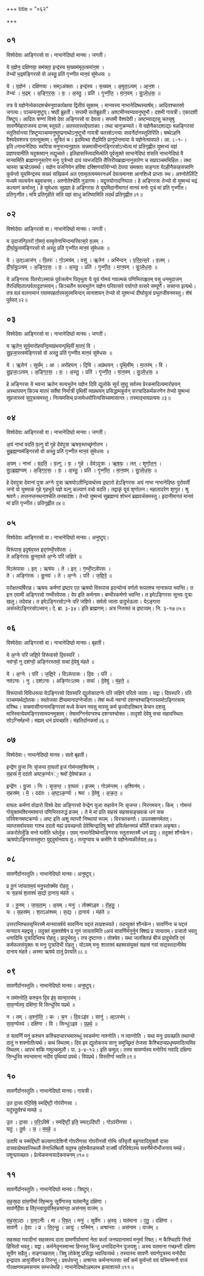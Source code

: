 +++
title = "०६२"

+++


## ०१
विश्वेदेवाः आङ्गिरसो वा। नाभानेदिष्ठो मानवः। जगती।

ये य॒ज्ञेन॒ दक्षि॑णया॒ सम॑क्ता॒ इन्द्र॑स्य स॒ख्यम॑मृत॒त्वमा॑न॒श ।  
तेभ्यो॑ भ॒द्रम॑ङ्गिरसो वो अस्तु॒ प्रति॑ गृभ्णीत मान॒वं सु॑मेधसः ॥

ये । य॒ज्ञेन॑ । दक्षि॑णया । सम्ऽअ॑क्ताः । इन्द्र॑स्य । स॒ख्यम् । अ॒मृ॒त॒ऽत्वम् । आ॒न॒श ।  
तेभ्यः॑ । भ॒द्रम् । अ॒ङ्गि॒र॒सः॒ । वः॒ । अ॒स्तु॒ । प्रति॑ । गृ॒भ्णी॒त॒ । मा॒न॒वम् । सु॒ऽमे॒ध॒सः॒ ॥

तत्र ये यज्ञेनेत्येकादशर्चमनुवाकापेक्षया द्वितीयं सूक्तम् । मानवस्य नाभानेदिष्थस्यार्षम्। आदितश्चतस्रो जगत्यः। पञ्चम्यनुष्टुप्। षष्ठी ब्रुहती। सप्तमी सतोब्रुहती। अश्टमीनवम्यावनुष्तुभौ। दशमी गायत्री। एकादशी त्रिष्टुप्। आदितः षण्णां विश्वे देवा अङ्गिरसो वा देवता। सप्तमी वैश्वदेवी। अष्टम्याद्यासु चतसृषु सावर्णेर्महाराजस्य दानम् स्तूयते। अतस्तास्तद्देवताकाः। तथा चानुक्रम्यते। ये यज्ञेनैकादशाद्याः षळङ्गिरसां स्तुतिर्वान्त्या त्रिष्टुप्पञ्चम्यनुष्तुप्प्रगाथोऽनुष्टुभौ गायत्री चतस्रोऽन्त्याः सावर्नेर्दानस्तुतिरिति। षष्थेऽहनि वैश्वदेवशस्त्र एतत्सूक्तम्। सुत्रितं च। इदमित्था रौद्रमिति प्रागुपोत्तमाया ये यज्ञेनेत्यावपते। आ. ८-१-। इति॥नाभानेदिष्ठः स्वपित्रा मनुनाभ्यनुज्ञातः सत्त्रमासीनानङ्गिरसोऽभ्येत्य मां प्रतिगृह्णीत युष्मभ्यं यज्ञं प्रज्ञापयामीति यदुक्तवान् तद्युच्यते। इतिहासस्त्विदमित्थेति पूर्वसूक्ते साभानेदिष्ठं शंसति नाभानेदिष्ठं वै मानवमिति ब्राह्मणानुसारेण मनुः पुत्रेभ्यो दायं व्यभजदिति तैत्तिरीयब्राह्मनानुसारेण च सप्रपञ्चमभिहितः। तथा चास्या ऋचोऽयमर्थः। यज्ञेन यजनियेन हविषा दक्शिणयर्त्विग्भ्यो देयया समक्ताः सङ्गता येऽहीनैकाहसत्त्राणि कुर्वन्तो यूयमिन्द्रस्य सख्यं सखिकर्म अत एवामृतत्वममरनधर्मं देवत्वमानश आनशिध्वे प्राप्ताः स्थ। अश्नोतेर्लिटि मध्यमे व्यत्ययेन बहुवचनम्। अश्नोतेश्चेति नुडागमः। यद्वृत्तयोगादनिघातः। हे अङ्गिरसः तेभ्यो वो युष्मभ्यं भद्रं कल्याणं कर्मास्तु। हे सुमेधसः सुप्रज्ञा हे अङ्गिरसः ते यूयमिदानीमागतं मानवं मनोः पुत्रं मां प्रति गृभ्णीत। प्रतिगृःणीत। मयि प्रतिगृहीते सति यज्ञं साधु करिष्यामिति तदर्थं प्रतिगृह्णीत॥१॥

## ०२
विश्वेदेवाः आङ्गिरसो वा। नाभानेदिष्ठो मानवः। जगती।

य उ॒दाज॑न्पि॒तरो॑ गो॒मयं॒ वस्वृ॒तेनाभि॑न्दन्परिवत्स॒रे व॒लम् ।  
दी॒र्घा॒यु॒त्वम॑ङ्गिरसो वो अस्तु॒ प्रति॑ गृभ्णीत मान॒वं सु॑मेधसः ॥

ये । उ॒त्ऽआज॑न् । पि॒तरः॑ । गो॒ऽमय॑म् । वसु॑ । ऋ॒तेन॑ । अभि॑न्दन् । प॒रि॒व॒त्स॒रे । व॒लम् ।  
दी॒र्घा॒यु॒ऽत्वम् । अ॒ङ्गि॒र॒सः॒ । वः॒ । अ॒स्तु॒ । प्रति॑ । गृ॒भ्णी॒त॒ । मा॒न॒वम् । सु॒ऽमे॒ध॒सः॒ ॥

ये अङ्गिरसः पितरोऽस्माकं पुर्वजत्वेन पितृभूता ये यूयं गोमयं गवात्मकं पणिभिरपहृतम् वसु धनमुदाजन् तैरधिष्ठितात्पर्वतादुदगमयन्। किञ्चर्तेन सत्यभुतेन यज्ञेन परिवत्सरे पर्यागते वत्सरे सम्पूर्णे। सत्त्रान्त इत्यर्थः। तत्र वलं वलनामानं गवामपहर्तारमसुरमभिन्दन् व्यनाशयन् तेभ्यो वो युश्मभ्यं दीर्घायुत्वं प्रभूतजीवनमस्तु। शेषं पूर्ववत्॥२॥

## ०३
विश्वेदेवाः आङ्गिरसो वा। नाभानेदिष्ठो मानवः। जगती।

य ऋ॒तेन॒ सूर्य॒मारो॑हयन्दि॒व्यप्र॑थयन्पृथि॒वीं मा॒तरं॒ वि ।  
सु॒प्र॒जा॒स्त्वम॑ङ्गिरसो वो अस्तु॒ प्रति॑ गृभ्णीत मान॒वं सु॑मेधसः ॥

ये । ऋ॒तेन॑ । सूर्य॑म् । आ । अरो॑हयन् । दि॒वि । अप्र॑थयन् । पृ॒थि॒वीम् । मा॒तर॑म् । वि ।  
सु॒प्र॒जाः॒ऽत्वम् । अ॒ङ्गि॒र॒सः॒ । वः॒ । अ॒स्तु॒ । प्रति॑ । गृ॒भ्णी॒त॒ । मा॒न॒वम् । सु॒ऽमे॒ध॒सः॒ ॥

हे अङ्गिरसः ये भवन्त ऋतेन सत्यभुतेन यज्ञेन दिवि द्युलोके सूर्यं सुष्ठु सर्वस्य प्रेरकमादित्यमारोहयन् अस्थापयन् किञ्च मातरं सर्वेषां निर्मात्रीं पृथिवीं व्यप्रथयन् प्रसिद्धामकुर्वन् सत्त्त्रादिकर्मकरणेन तेभ्यो युष्मभ्यं सुप्रजास्त्वं सुपुत्रत्वमस्तु। नित्यमसिच् प्रजामेधयोरित्यसिच्समासान्तः। तस्माद्भावप्रत्ययः॥३॥

## ०४
विश्वेदेवाः आङ्गिरसो वा। नाभानेदिष्ठो मानवः। जगती।

अ॒यं नाभा॑ वदति व॒ल्गु वो॑ गृ॒हे देव॑पुत्रा ऋषय॒स्तच्छृ॑णोतन ।  
सु॒ब्र॒ह्म॒ण्यम॑ङ्गिरसो वो अस्तु॒ प्रति॑ गृभ्णीत मान॒वं सु॑मेधसः ॥

अ॒यम् । नाभा॑ । व॒द॒ति॒ । व॒ल्गु । वः॒ । गृ॒हे । देव॑ऽपुत्राः । ऋ॒ष॒यः॒ । तत् । शृ॒णो॒त॒न॒ ।  
सु॒ऽब्र॒ह्म॒ण्यम् । अ॒ङ्गि॒र॒सः॒ । वः॒ । अ॒स्तु॒ । प्रति॑ । गृ॒भ्णी॒त॒ । मा॒न॒वम् । सु॒ऽमे॒ध॒सः॒ ॥

हे देवपुत्रा देवानां पुत्रा अग्नेः पुत्रा ऋषयोऽतीन्द्रियार्थस्य द्रष्टारो हेऽङ्गिरसः अयं नाभा नाभानेदिष्ठः पुरोवर्ती जनो वो युश्माकं गृहे गृहभूते यज्ञे वल्गु कल्याणं वचो वदति। तद्वाकृं यूयं शृणोतन। महातादरेण शृणुत। श्रु श्रवणे। तप्तनप्तनथनाश्चेति तनबादेशः। तेभ्यो युष्मभ्यं सुब्रह्मण्यं शोभनं ब्रह्मवर्चसमस्तु। इदानीमागतं मानवं मां प्रति गृभ्णीत। प्रतिगृह्णीत॥४॥

## ०५
विश्वेदेवाः आङ्गिरसो वा। नाभानेदिष्ठो मानवः। अनुष्टुप्।

विरू॑पास॒ इदृष॑य॒स्त इद्ग॑म्भी॒रवे॑पसः ।  
ते अङ्गि॑रसः सू॒नव॒स्ते अ॒ग्नेः परि॑ जज्ञिरे ॥

विऽरू॑पासः । इत् । ऋष॑यः । ते । इत् । ग॒म्भी॒रऽवे॑पसः ।  
ते । अङ्गि॑रसः । सू॒नवः॑ । ते । अ॒ग्नेः । परि॑ । ज॒ज्ञि॒रे॒ ॥

परोक्षतयर्षिराह। ऋषयः कर्मणां द्रष्टार एत ऋषयो विरूपास इदन्योन्यं वर्णतो रूपतश्च नानारूपा भवन्ति। त इत्त एवामी अङ्गिरसो गम्भीरवेपसः। वेप इति कर्मनाम। बम्भीरकर्मणो भवन्ति। त इमेऽङ्गिरसः सूनवः पुत्राः खलु। तदेवाह। त इमेऽङ्गिरसोऽग्नेः परि जज्ञिरे। सर्वतो जाताः प्रादुर्भऊताः। येऽङ्गारा असंस्तेऽङ्गिरसोऽभवन्। ऐ. ब्रा. ३-३४। इति ब्राह्मणम्। अत्र निरुक्तं च द्रष्टव्यम्। नि. ३-१७॥५॥

## ०६
विश्वेदेवाः आङ्गिरसो वा। नाभानेदिष्ठो मानवः। बृहती।

ये अ॒ग्नेः परि॑ जज्ञि॒रे विरू॑पासो दि॒वस्परि॑ ।  
नव॑ग्वो॒ नु दश॑ग्वो॒ अङ्गि॑रस्तमो॒ सचा॑ दे॒वेषु॑ मंहते ॥

ये । अ॒ग्नेः । परि॑ । ज॒ज्ञि॒रे । विऽरू॑पासः । दि॒वः । परि॑ ।  
नव॑ऽग्वः । नु । दश॑ऽग्वः । अङ्गि॑रःऽतमः । सचा॑ । दे॒वेषु॑ । मं॒ह॒ते॒ ॥

विरूपासो विविधरूपा येऽङ्गिरसो दिवस्परि द्युलोकादग्नेः परि जज्ञिरे परितो जाताः। यद्वा। दिवस्परि। परिः पञ्चम्यर्थद्योतकः। स्वतेजसा दीप्यमानादग्नेर्जाताः। तेषां मध्ये नवग्वो दशग्वश्चाङ्गिरस्तमोऽङ्गिरसाम् वरिष्थः। सत्त्रमासीनानामङ्गिरसां मध्ये केचन नवसु मास्सु कर्म कृत्वोदतिष्थन् केचन दशसु मास्स्वित्येवमङ्गिरसामयनमुक्तम्। तेषामग्निर्नवग्वश्च दशग्वश्चोक्तः। तादृशो देवेषु सचा सहावस्थितः सोऽग्निर्महन्ते। मह्यम् धनं प्रयच्छति। मंहतिर्दानकर्मा॥६॥

## ०७
विश्वेदेवाः। नाभानेदिष्ठो मानवः। सतो बृहती।

इन्द्रे॑ण यु॒जा निः सृ॑जन्त वा॒घतो॑ व्र॒जं गोम॑न्तम॒श्विन॑म् ।  
स॒हस्रं॑ मे॒ दद॑तो अष्टक॒र्ण्य१॑ः॒ श्रवो॑ दे॒वेष्व॑क्रत ॥

इन्द्रे॑ण । यु॒जा । निः । सृ॒ज॒न्त॒ । वा॒घतः॑ । व्र॒जम् । गोऽम॑न्तम् । अ॒श्विन॑म् ।  
स॒हस्र॑म् । मे॒ । दद॑तः । अ॒ष्ट॒ऽक॒र्ण्यः॑ । श्रवः॑ । दे॒वेषु॑ । अ॒क्र॒त॒ ॥

वाघतः कर्मणां वोढारो विश्वे देवा अङ्गिरसो वेन्द्रेण युजा सहायेन निः सृजन्त। निरगमयन्। किम् । गोमन्तं गोयुक्तमश्विनमश्वन्तं पणिभिरवरुद्धं व्रजम् । ते मे मां प्रति सहस्रं सहस्रसङ्ख्याकं धनं सत्त्र परिवेशनमष्टकर्ण्यः। अष्ट इति अशू व्याप्तौ निष्थायां रूपम् । विस्त्रतकर्णाः। उपलक्शणमेतत्। व्याप्तसर्वावयवा गाश्च ददतो मह्यं प्रयच्छन्तो देवेष्विन्द्रादिषु श्रवो हविर्लक्षनमन्नं कीर्तिं वाक्रत अकृषत। अकरोतेर्लुङि मन्ते घसेति च्लेर्लुक्। एवम् नाभानेदिष्थेनाङ्गिरसः स्तुतास्तस्मै धनं प्रादुः। तदुक्तं शौनकेन। ऋषयोऽङ्गिरसस्तुष्टा युद्ददुर्मानवाय तु। तत्पुण्याय च कर्मणि ये यज्ञेनेत्यकीर्तयत्॥७॥

## ०८
सावर्णेर्दानस्तुतिः। नाभानेदिष्ठो मानवः। अनुष्टुप्।

प्र नू॒नं जा॑यताम॒यं मनु॒स्तोक्मे॑व रोहतु ।  
यः स॒हस्रं॑ श॒ताश्वं॑ स॒द्यो दा॒नाय॒ मंह॑ते ॥

प्र । नू॒नम् । जा॒य॒ता॒म् । अ॒यम् । मनुः॑ । तोक्म॑ऽइव । रो॒ह॒तु॒ ।  
यः । स॒हस्र॑म् । श॒तऽअ॑श्वम् । स॒द्यः । दा॒नाय॑ । मंह॑ते ॥

उत्तराभिश्चतसृभिरस्मै मानवायर्षये सावर्निना यद्दत्तं तत्प्रशस्यते। तदप्युक्तं शौनकेन। सावर्णिना च यद्दत्तं मानवाय महद्वसु। तदुक्तं सूक्तशेषेन प्र नूनं जायतामिति॥अयं सावर्णिर्मनुर्नूनं क्शिप्रं प्र जायताम्। प्रजातो भवतु धनादिभिः पुत्रादिभिश्च रोहतु। प्रादुर्भवतु। तत्र दृष्टान्तः। तोक्येव। यथा जलक्लिन्नं बीजं प्रादुर्भवति एवं कर्मफलसंयुक्तः स मनुः पुत्रादिभी रोहतु। योऽयम् मनुः शाताश्वं बहश्वसंयुक्तं सहस्रं गवां सद्यस्तदानीमेव दानाय मंहते। अस्मा ऋषये दातुं प्रेरयति॥८॥

## ०९
सावर्णेर्दानस्तुतिः। नाभानेदिष्ठो मानवः। अनुष्टुप्।

न तम॑श्नोति॒ कश्च॒न दि॒व इ॑व॒ सान्वा॒रभ॑म् ।  
सा॒व॒र्ण्यस्य॒ दक्षि॑णा॒ वि सिन्धु॑रिव पप्रथे ॥

न । तम् । अ॒श्नो॒ति॒ । कः । च॒न । दि॒वःऽइ॑व । सानु॑ । आ॒ऽरभ॑म् ।  
सा॒व॒र्ण्यस्य॑ । दक्षि॑णा । वि । सिन्धुः॑ऽइव । प॒प्र॒थे॒ ॥

तं सावर्णिं मनुं कश्चन कश्चिदप्यारभमारुब्धुं स्वकर्मणा नाश्नोति। न व्याप्नोति । यथा मनुः प्रयच्छति तथान्यो दातुं न शक्नोतीत्यर्थः। कथं स्थितम्। दिव इव द्युलोकस्य सानु समुच्छ्रितं तेजसा कैश्चिदप्यप्रधृष्यमादित्यमिव स्थितम्। आरभं शकि णमुल्कमुलौ। पा. ३-४-१२। इति कमुल्। तस्य सावर्ण्यस्य मनोरियं गवादि दक्षिणा सिन्धुरिव स्यन्दमाना नदीव पृथिव्यां प्रपथे। विपप्रथे। विस्तीर्णा भवति॥९॥

## १०
सावर्णेर्दानस्तुतिः। नाभानेदिष्ठो मानवः। गायत्री।

उ॒त दा॒सा प॑रि॒विषे॒ स्मद्दि॑ष्टी॒ गोप॑रीणसा ।  
यदु॑स्तु॒र्वश्च॑ मामहे ॥

उ॒त । दा॒सा । प॒रि॒ऽविषे॑ । स्मद्दि॑ष्टी॒ इति॒ स्मत्ऽदि॑ष्टी । गोऽप॑रीणसा ।  
यदुः॑ । तु॒र्वः । च॒ । म॒म॒हे॒ ॥

उतापि च स्व्मद्दिष्टी कल्याणादेशिनौ गोपरीणसा गोपरीनसौ गोभिः परिवृतौ बहुगवादियुक्तौ दासा दासवत्प्रेष्यवत्स्थितौ तेनाधिष्थितौ यदुश्च तुर्वश्चैतन्नामकौ राजर्षी परिविषेऽस्य सवर्णेर्मनोर्भोजनाय ममहे। पशून्प्रयच्छतः। प्रेत्येकमन्वयादेकवचनम्॥१०॥

## ११
सावर्णेर्दानस्तुतिः। नाभानेदिष्ठो मानवः। त्रिष्टुप्।

स॒ह॒स्र॒दा ग्रा॑म॒णीर्मा रि॑ष॒न्मनुः॒ सूर्ये॑णास्य॒ यत॑मानैतु॒ दक्षि॑णा ।  
साव॑र्णेर्दे॒वाः प्र ति॑र॒न्त्वायु॒र्यस्मि॒न्नश्रा॑न्ता॒ अस॑नाम॒ वाज॑म् ॥

स॒ह॒स्र॒ऽदाः । ग्रा॒म॒ऽनीः । मा । रि॒ष॒त् । मनुः॑ । सूर्ये॑ण । अ॒स्य॒ । यत॑माना । ए॒तु॒ । दक्षि॑णा ।  
साव॑र्णेः । दे॒वाः । प्र । ति॒र॒न्तु॒ । आयुः॑ । यस्मि॑न् । अश्रा॑न्ताः । अस॑नाम । वाज॑म् ॥

सहस्रदा गवादीनां सहस्रस्य दाता ग्रामणीर्ग्रामाणां नेता कर्ता जनपदानामयं मनुर्मा रिषत्। न कैश्चिदपि रिष्तो हिंसितो भवतु। यद्वा। कर्मनेतॄनस्मान्मा हिनस्तु किन्तु धनादिदानेन पूजयशु। अस्य यतमाना गच्छन्ती दक्षिणा सूर्येण सहैतु। सङ्गच्छताम्। त्रिषु लोकेशु प्रसिद्धा भवत्वित्यर्थः। तस्यास्य सावर्णेः सवर्णपुत्रस्य मनोर्देवा इन्द्रादय आयुर्जीवनं प्र तिरन्तु। प्रवर्धयन्तु। अश्रान्तः कर्मन्वनलसाः सर्वं कर्म कुर्वन्तो वयं यस्मिन्मनौ वाजं गोलक्षणमन्नमसनाम सम्भजेमहि। नाभानेदिष्थोऽहमलभ इत्याशास्ते॥११॥